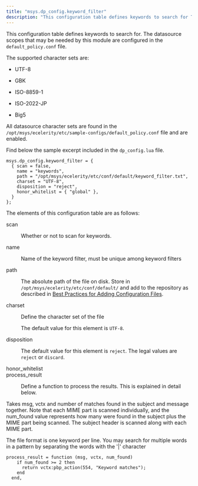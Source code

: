 ```yaml
---
title: "msys.dp_config.keyword_filter"
description: "This configuration table defines keywords to search for The datasource scopes that may be needed by this module are configured in the default policy conf file The supported character sets are UTF 8 GBK ISO 8859 1 ISO 2022 JP Big 5 All datasource character sets are found in the..."
---
```


This configuration table defines keywords to search for. The datasource scopes that may be needed by this module are configured in the `default_policy.conf` file.

The supported character sets are:

*   UTF-8

*   GBK

*   ISO-8859-1

*   ISO-2022-JP

*   Big5

All datasource character sets are found in the `/opt/msys/ecelerity/etc/sample-configs/default_policy.conf` file and are enabled.

Find below the sample excerpt included in the `dp_config.lua` file.

```
msys.dp_config.keyword_filter = {
  { scan = false,
    name = "keywords",
    path = "/opt/msys/ecelerity/etc/conf/default/keyword_filter.txt",
    charset = "UTF-8",
    disposition = "reject",
    honor_whitelist = { "global" },
  }
};
```

The elements of this configuration table are as follows:

<dl class="variablelist">

<dt>scan</dt>

<dd>

Whether or not to scan for keywords.

</dd>

<dt>name</dt>

<dd>

Name of the keyword filter, must be unique among keyword filters

</dd>

<dt>path</dt>

<dd>

The absolute path of the file on disk. Store in `/opt/msys/ecelerity/etc/conf/default/` and add to the repository as described in [Best Practices for Adding Configuration Files](/momentum/3/3-reference/conf-adding-configuration-files).

</dd>

<dt>charset</dt>

<dd>

Define the character set of the file

The default value for this element is `UTF-8`.

</dd>

<dt>disposition</dt>

<dd>

The default value for this element is `reject`. The legal values are `reject` or `discard`.

</dd>

<dt>honor_whitelist</dt>

<dt>process_result</dt>

<dd>

Define a function to process the results. This is explained in detail below.

</dd>

</dl>

Takes msg, vctx and number of matches found in the subject and message together. Note that each MIME part is scanned individually, and the num_found value represents how many were found in the subject plus the MIME part being scanned. The subject header is scanned along with each MIME part.

The file format is one keyword per line. You may search for multiple words in a pattern by separating the words with the '|' character

```
process_result = function (msg, vctx, num_found)
    if num_found >= 2 then
      return vctx:pbp_action(554, "Keyword matches");
    end
  end,
```